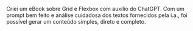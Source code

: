 Criei um eBook sobre Grid e Flexbox com auxílio do ChatGPT. Com um prompt bem feito e análise cuidadosa dos textos fornecidos pela i.a., foi possível gerar um conteúdo simples, direto e completo.
